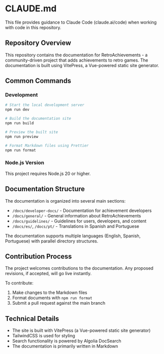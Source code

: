 # CLAUDE.md

This file provides guidance to Claude Code (claude.ai/code) when working with code in this repository.

## Repository Overview

This repository contains the documentation for RetroAchievements - a community-driven project that adds achievements to retro games. The documentation is built using VitePress, a Vue-powered static site generator.

## Common Commands

### Development

```bash
# Start the local development server
npm run dev

# Build the documentation site
npm run build

# Preview the built site
npm run preview

# Format Markdown files using Prettier
npm run format
```

### Node.js Version

This project requires Node.js 20 or higher.

## Documentation Structure

The documentation is organized into several main sections:

- `/docs/developer-docs/` - Documentation for achievement developers
- `/docs/general/` - General information about RetroAchievements
- `/docs/guidelines/` - Guidelines for users, developers, and content
- `/docs/es/`, `/docs/pt/` - Translations in Spanish and Portuguese

The documentation supports multiple languages (English, Spanish, Portuguese) with parallel directory structures.

## Contribution Process

The project welcomes contributions to the documentation. Any proposed revisions, if accepted, will go live instantly.

To contribute:
1. Make changes to the Markdown files
2. Format documents with `npm run format`
3. Submit a pull request against the main branch

## Technical Details

- The site is built with VitePress (a Vue-powered static site generator)
- TailwindCSS is used for styling
- Search functionality is powered by Algolia DocSearch
- The documentation is primarily written in Markdown